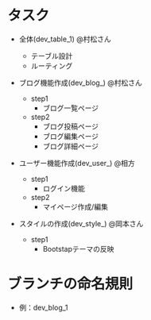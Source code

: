 # タスク
* 全体(dev_table_1) @村松さん
    *  テーブル設計
    *  ルーティング

* ブログ機能作成(dev_blog_) @村松さん
    * step1
        * ブログ一覧ページ
    * step2
        * ブログ投稿ページ
        * ブログ編集ページ
        * ブログ詳細ページ

* ユーザー機能作成(dev_user_) @相方
    * step1
        * ログイン機能
    * step2
        * マイページ作成/編集
* スタイルの作成(dev_style_) @岡本さん
    * step1
        * Bootstapテーマの反映 

# ブランチの命名規則
* 例：dev_blog_1

